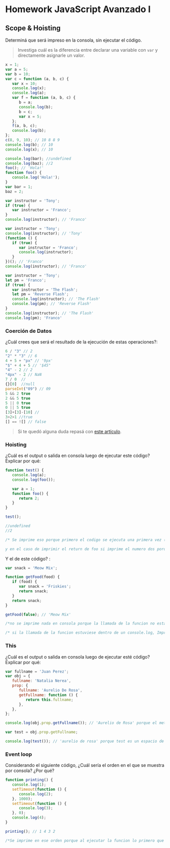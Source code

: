# Homework JavaScript Avanzado I

## Scope & Hoisting

Determiná que será impreso en la consola, sin ejecutar el código.

> Investiga cuál es la diferencia entre declarar una variable con `var` y directamente asignarle un valor.

```javascript
x = 1;
var a = 5;
var b = 10;
var c = function (a, b, c) {
   var x = 10;
   console.log(x); 
   console.log(a); 
   var f = function (a, b, c) {
      b = a;
      console.log(b); 
      b = c;
      var x = 5;
   };
   f(a, b, c); 
   console.log(b); 
};
c(8, 9, 10); // 10 8 8 9
console.log(b); // 10
console.log(x); // 10
```

```javascript
console.log(bar); //undefined
console.log(baz); //2
foo(); // 'Hola!'
function foo() {
   console.log('Hola!');
}
var bar = 1;
baz = 2;
```

```javascript
var instructor = 'Tony';
if (true) {
   var instructor = 'Franco';
}
console.log(instructor); // 'Franco'
```

```javascript
var instructor = 'Tony';
console.log(instructor); // 'Tony'
(function () {
   if (true) {
      var instructor = 'Franco';
      console.log(instructor);
   }
})(); // 'Franco'
console.log(instructor); // 'Franco'
```

```javascript
var instructor = 'Tony';
let pm = 'Franco';
if (true) {
   var instructor = 'The Flash';
   let pm = 'Reverse Flash';
   console.log(instructor); // 'The Flash'
   console.log(pm); // 'Reverse Flash'
}
console.log(instructor); // 'The Flash'
console.log(pm); 'Franco'
```

### Coerción de Datos

¿Cuál crees que será el resultado de la ejecución de estas operaciones?:

```javascript
6 / "3" // 2
"2" * "3" // 6
4 + 5 + "px" // '9px'
"$" + 4 + 5 // '$45"
"4" - 2 // 2
"4px" - 2 // NaN
7 / 0  //
{}[0]  //null
parseInt("09") // 09
5 && 2 true
2 && 5 true
5 || 0 true
0 || 5 true
[3]+[3]-[10] //
3>2>1 //true
[] == ![] // false
```

> Si te quedó alguna duda repasá con [este artículo](http://javascript.info/tutorial/object-conversion).

### Hoisting

¿Cuál es el output o salida en consola luego de ejecutar este código? Explicar por qué:

```javascript
function test() {
   console.log(a);
   console.log(foo());

   var a = 1;
   function foo() {
      return 2;
   }
}

test();

//undefined
//2

/* Se imprime eso porque primero el codigo se ejecuta una primera vez (fase de creacion) para asignar un espacio de memoria a las variables y funciones que se declaran en cada uno de los scope, en este caso la funcion test. Ella crea la variable var a pero no le asigna un valor todavia, eso lo va a hacer en el segundo barrido del codigo (fase de ejecucion). como el console.log se hace antes de asignarle un valor a var a, la imprime undefined

y en el caso de imprimir el return de foo si imprime el numero dos porque el numero no esta siendo guardado en una variable sino que se esta retornando de la funcion, por lo tanto cuando se llama inmediatamente ya ese numero se tiene disponible para ser retornado en el console.log */
```

Y el de este código? :

```javascript
var snack = 'Meow Mix';

function getFood(food) {
   if (food) {
      var snack = 'Friskies';
      return snack;
   }
   return snack;
}

getFood(false); // 'Meow Mix'

/*no se imprime nada en consola porque la llamada de la funcion no esta dentro de un console.log*/

/* si la llamada de la funcion estuviese dentro de un console.log, Imprime 'Meow Mix' porque snack es en un principio una variable global a la que se puede acceder desde cualquier scope hijo (en este caso se puede acceder desde dentro de la funcion getFood(). Ahora bien, getFood() intenta cambiar el valor de la variable snack dentro de un condicional if, pero eso no tiene exito ya que para que el if se ejecute, el parametro food debe ser true, pero en este caso, la llamada a la funcion se hizo pasando como parametro un false, por lo que el if no se va a ejectutar, y snack no va a cambiar a 'Friskies'). el unico comando que se ejecuta dentro de la funcion es el return snack fuera del if, y snack es una variable a la que getFood puede acceder porque el scope de snack es padre del scope getFood, por lo tanto retorna el 'Meow Mix' que es el valor que se le dio en dicho scope global */
```

### This

¿Cuál es el output o salida en consola luego de ejecutar esté código? Explicar por qué:

```javascript
var fullname = 'Juan Perez';
var obj = {
   fullname: 'Natalia Nerea',
   prop: {
      fullname: 'Aurelio De Rosa',
      getFullname: function () {
         return this.fullname;
      },
   },
};

console.log(obj.prop.getFullname()); // 'Aurelio de Rosa' porque el metodo es hijo del objeto prop por ende el metodo se aplica a las propiedades de dicho objeto, y la propiedad fullname de ese objeto es 'aurelio de rosa'

var test = obj.prop.getFullname;

console.log(test()); // 'aurelio de rosa' porque test es un espacio de memoria que se esta igualando a la funcion getFullname que sirve al objeto obj. por ende, dicha funcion retirna la propiedad fullname de el objeto prop, por lo tanto devuelve el valor 'aurelio de rosa' */
```

### Event loop

Considerando el siguiente código, ¿Cuál sería el orden en el que se muestra por consola? ¿Por qué?

```javascript
function printing() {
   console.log(1);
   setTimeout(function () {
      console.log(2);
   }, 1000);
   setTimeout(function () {
      console.log(3);
   }, 0);
   console.log(4);
}

printing(); // 1 4 3 2

/*Se imprime en ese orden porque al ejecutar la funcion lo primero que hay es un console log de 1, los siguientes dos comando son setTimeout los cuales son unos web API y por lo tanto son asincronos, lo cual va a ser trasladado a un contexto distinto de ejecucion tardia, y le va a dar prioridad a lo sincrono en ejecutarse, por lo cual lo siguiente que se ejecuta es el log del 4 el cual no esta dentro de un setTimeOut. El siguiente en imprimirse es el 3 ya que de los dos comandos asincronos, el 3 es el que tiene menos tiempo de retardo (0ms) por lo tanto es el primero en ejecutarse de los dos comandos que fueron al contexto web api y posteriormente paso de primero al event loop y lueco al call stack. y finalmente, luego de 1 segundo, el otro setTimeOut pasa al event loop porque ya cumplio su condicion y luego es enviado al call stack para ser ejecutado e impreso el 4
```
